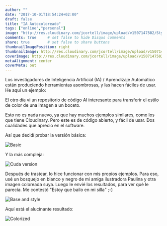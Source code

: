 ```yaml
---
author: ""
date: "2017-10-01T18:54:24+02:00"
draft: false
title: "IA Autocoloreado"
tags: ["online","personal"]
image: "http://res.cloudinary.com/jcortell/image/upload/v1507147502/Style2Paint_c0kija.png"
comments: true     # set false to hide Disqus comments
share: true        # set false to share buttons
thumbnailImagePosition: right
thumbnailImage: http://res.cloudinary.com/jcortell/image/upload/v1507147502/Style2Paint_c0kija.png
coverImage: http://res.cloudinary.com/jcortell/image/upload/v1507147502/Style2Paint_c0kija.png
metaAlignment: center
coverMeta: out
---
```


Los investigadores de Inteligencia Artificial (IA) / Aprendizaje Automático están produciendo herramientas asombrosas, y las hacen fáciles de usar. He aquí un ejemplo:

<!--more-->

El otro día vi un repositorio de código AI interesante para transferir el estilo de color de una imagen a un boceto.

Esto no es nada nuevo, ya que hay muchos ejemplos similares, como los que tiene Cloudinary. Pero este es de código abierto, y fácil de usar. Dos cualidades que aprecio en el software.

Así que decidí probar la versión básica:

![Basic](http://res.cloudinary.com/jcortell/image/upload/v1507152307/CPUserver_python_3_nhlj93.png "Simplified pseudo code") 

Y la más compleja:

![Cuda version](http://res.cloudinary.com/jcortell/image/upload/v1507152307/GPU_Cuda_python_3-6_m2klcn.png  "Simplified pseudo code with Cuda")

Después de trastear, lo hice funcionar con mis propios ejemplos. Para eso, usé un bosquejo en blanco y negro de mi amiga ilustradora Paulina y otra imagen coloreada suya. Luego le envié los resultados, para ver qué le parecía. Me contestó "Estoy que bailo en mi silla" ;-)

![Base and style](http://res.cloudinary.com/jcortell/image/upload/v1507147502/Style2Paint_c0kija.png) 

Aquí está el alucinante resultado:

![Colorized](http://res.cloudinary.com/jcortell/image/upload/v1507147501/colorized_t2vhwn.jpg) 
